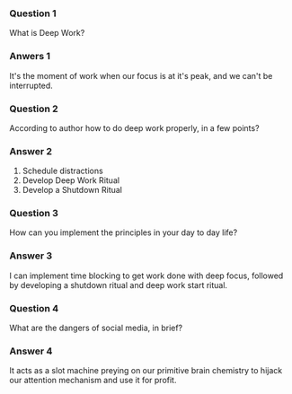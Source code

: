 ### Question 1
What is Deep Work?
### Anwers 1
It's the moment of work when our focus is at it's peak, and we can't be interrupted.

### Question 2
According to author how to do deep work properly, in a few points?
### Answer 2
1. Schedule distractions
2. Develop Deep Work Ritual
3. Develop a Shutdown Ritual

### Question 3
How can you implement the principles in your day to day life?
### Answer 3
I can implement time blocking to get work done with deep focus, followed by developing a shutdown ritual and deep work start ritual.

### Question 4
What are the dangers of social media, in brief?
### Answer 4
It acts as a slot machine preying on our primitive brain chemistry to hijack our attention mechanism and use it for profit.
